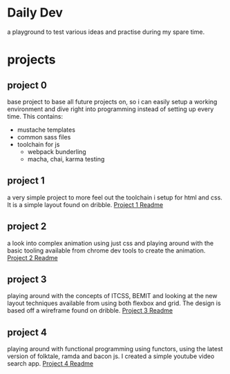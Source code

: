 # Daily Dev

a playground to test various ideas and practise during my spare time.

# projects

## project 0
base project to base all future projects on, so i can easily setup a working environment and dive right into programming instead of setting up every time.
This contains:
- mustache templates
- common sass files
- toolchain for js
  - webpack bunderling
  - macha, chai, karma testing

## project 1
a very simple project to more feel out the toolchain i setup for html and css. It is a simple layout found on dribble.
[Project 1 Readme](./project-1/README.md)

## project 2
a look into complex animation using just css and playing around with the basic tooling available from chrome dev tools to create the animation.
[Project 2 Readme](./project-2/README.md)

## project 3
playing around with the concepts of ITCSS, BEMIT and looking at the new layout techniques available from using both flexbox and grid. The design is based off a wireframe found on dribble.
[Project 3 Readme](./project-3/README.md)

## project 4
playing around with functional programming using functors, using the latest version of folktale, ramda and bacon js. I created a simple youtube video search app.
[Project 4 Readme](./project-4/README.md)
